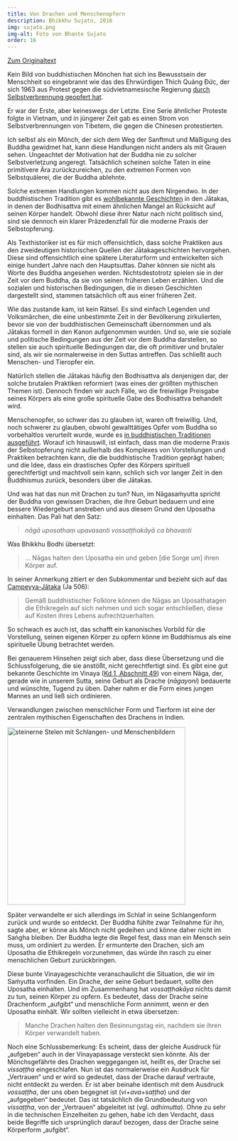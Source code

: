 ```yaml
---
title: Von Drachen und Menschenopfern
description: Bhikkhu Sujato, 2016
img: sujato.png
img-alt: Foto von Bhante Sujato
order: 16
---
```


[Zum Originaltext](https://discourse.suttacentral.net/t/on-dragons-and-human-sacrifice/2981)

Kein Bild von buddhistischen Mönchen hat sich ins Bewusstsein der Menschheit so eingebrannt wie das des Ehrwürdigen Thích Quảng Đức, der sich 1963 aus Protest gegen die südvietnamesische Regierung [durch Selbstverbrennung geopfert hat](https://de.wikipedia.org/wiki/Th%C3%ADch_Qu%E1%BA%A3ng_%C4%90%E1%BB%A9c#/media/Datei:Th%C3%ADch_Qu%E1%BA%A3ng_%C4%90%E1%BB%A9c_self-immolation.jpg).

Er war der Erste, aber keineswegs der Letzte. Eine Serie ähnlicher Proteste folgte in Vietnam, und in jüngerer Zeit gab es einen Strom von Selbstverbrennungen von Tibetern, die gegen die Chinesen protestierten.

Ich selbst als ein Mönch, der sich dem Weg der Sanftmut und Mäßigung des Buddha gewidmet hat, kann diese Handlungen nicht anders als mit Grauen sehen. Ungeachtet der Motivation hat der Buddha nie zu solcher Selbstverletzung angeregt. Tatsächlich scheinen solche Taten in eine primitivere Ära zurückzureichen, zu den extremen Formen von Selbstquälerei, die der Buddha ablehnte.

Solche extremen Handlungen kommen nicht aus dem Nirgendwo. In der buddhistischen Tradition gibt es [wohlbekannte Geschichten](http://www.himalayanart.org/items/50220) in den Jātakas, in denen der Bodhisattva mit einem ähnlichen Mangel an Rücksicht auf seinen Körper handelt. Obwohl diese ihrer Natur nach nicht politisch sind, sind sie dennoch ein klarer Präzedenzfall für die moderne Praxis der Selbstopferung.

Als Texthistoriker ist es für mich offensichtlich, dass solche Praktiken aus den zweideutigen historischen Quellen der Jātakageschichten hervorgehen. Diese sind offensichtlich eine spätere Literaturform und entwickelten sich einige hundert Jahre nach den Hauptsuttas. Daher können sie nicht als Worte des Buddha angesehen werden. Nichtsdestotrotz spielen sie in der Zeit vor dem Buddha, da sie von seinen früheren Leben erzählen. Und die sozialen und historischen Bedingungen, die in diesen Geschichten dargestellt sind, stammen tatsächlich oft aus einer früheren Zeit.

Wie das zustande kam, ist kein Rätsel. Es sind einfach Legenden und Volksmärchen, die eine unbestimmte Zeit in der Bevölkerung zirkulierten, bevor sie von der buddhistischen Gemeinschaft übernommen und als Jātakas formell in den Kanon aufgenommen wurden. Und so, wie sie soziale und politische Bedingungen aus der Zeit vor dem Buddha darstellen, so stellen sie auch spirituelle Bedingungen dar, die oft primitiver und brutaler sind, als wir sie normalerweise in den Suttas antreffen. Das schließt auch Menschen- und Tieropfer ein.

Natürlich stellen die Jātakas häufig den Bodhisattva als denjenigen dar, der solche brutalen Praktiken reformiert (was eines der größten mythischen Themen ist). Dennoch finden wir auch Fälle, wo die freiwillige Preisgabe seines Körpers als eine große spirituelle Gabe des Bodhisattva behandelt wird.

Menschenopfer, so schwer das zu glauben ist, waren oft freiwillig. Und, noch schwerer zu glauben, obwohl gewalttätiges Opfer vom Buddha so vorbehaltlos verurteilt wurde, wurde es [in buddhistischen Traditionen ausgeführt](http://www.frommers.com/destinations/vientiane/attractions/207759). Worauf ich hinauswill, ist einfach, dass man die moderne Praxis der Selbstopferung nicht außerhalb des Komplexes von Vorstellungen und Praktiken betrachten kann, die die buddhistische Tradition geprägt haben; und die Idee, dass ein drastisches Opfer des Körpers spirituell gerechtfertigt und machtvoll sein kann, schlich sich vor langer Zeit in den Buddhismus zurück, besonders über die Jātakas.

Und was hat das nun mit Drachen zu tun? Nun, im Nāgasaṁyutta spricht der Buddha von gewissen Drachen, die ihre Geburt bedauern und eine bessere Wiedergeburt anstreben und aus diesem Grund den Uposatha einhalten. Das Pali hat den Satz:

>*nāgā uposathaṃ upavasanti vossaṭṭhakāyā ca bhavanti*

Was Bhikkhu Bodhi übersetzt:

>… Nāgas halten den Uposatha ein und geben \[die Sorge um\] ihren Körper auf.

In seiner Anmerkung zitiert er den Subkommentar und bezieht sich auf das [Campeyya-Jātaka](https://suttacentral.net/ja506/de/dutoit) (Ja 506):

>Gemäß buddhistischer Folklore können die Nāgas an Uposathatagen die Ethikregeln auf sich nehmen und sich sogar entschließen, diese auf Kosten ihres Lebens aufrechtzuerhalten.

So schwach es auch ist, das schafft ein kanonisches Vorbild für die Vorstellung, seinen eigenen Körper zu opfern könne im Buddhismus als eine spirituelle Übung betrachtet werden.

Bei genauerem Hinsehen zeigt sich aber, dass diese Übersetzung und die Schlussfolgerung, die sie anstößt, nicht gerechtfertigt sind. Es gibt eine gut bekannte Geschichte im Vinaya ([Kd 1, Abschnitt 49](https://suttacentral.net/pli-tv-kd1/de/maitrimurti-traetow)) von einem Nāga, der, gerade wie in unserem Sutta, seine Geburt als Drache (*nāgayoni*) bedauerte und wünschte, Tugend zu üben. Daher nahm er die Form eines jungen Mannes an und ließ sich ordinieren.

Verwandlungen zwischen menschlicher Form und Tierform ist eine der zentralen mythischen Eigenschaften des Drachens in Indien.

<a href="https://scdd.sfo2.cdn.digitaloceanspaces.com/uploads/original/2X/4/4c6c147aed9dee451729fed9389e854cff97a21a.jpg"><img height="400" alt="steinerne Stelen mit Schlangen- und Menschenbildern" src="https://scdd.sfo2.cdn.digitaloceanspaces.com/uploads/original/2X/4/4c6c147aed9dee451729fed9389e854cff97a21a.jpg"></a>

Später verwandelte er sich allerdings im Schlaf in seine Schlangenform zurück und wurde so entdeckt. Der Buddha fühlte zwar Teilnahme für ihn, sagte aber, er könne als Mönch nicht gedeihen und könne daher nicht im Saṅgha bleiben. Der Buddha legte die Regel fest, dass man ein Mensch sein muss, um ordiniert zu werden. Er ermunterte den Drachen, sich am Uposatha die Ethikregeln vorzunehmen, das würde ihn rasch zu einer menschlichen Geburt zurückbringen.

Diese bunte Vinayageschichte veranschaulicht die Situation, die wir im Saṁyutta vorfinden. Ein Drache, der seine Geburt bedauert, sollte den Uposatha einhalten. Und im Zusammenhang hat *vossaṭṭhakāya* nichts damit zu tun, seinen Körper zu opfern. Es bedeutet, dass der Drache seine Drachenform „aufgibt“ und menschliche Form annimmt, wenn er den Uposatha einhält. Wir sollten vielleicht in etwa übersetzen:

>Manche Drachen halten den Besinnungstag ein, nachdem sie ihren Körper verwandelt haben.

Noch eine Schlussbemerkung: Es scheint, dass der gleiche Ausdruck für „aufgeben“ auch in der Vinayapassage versteckt sien könnte. Als der Mönchsgefährte des Drachen weggegangen ist, heißt es, der Drache sei *vissaṭṭha* eingeschlafen. Nun ist das normalerweise ein Ausdruck für „Vertrauen“ und er wird so gedeutet, dass der Drache darauf vertraute, nicht entdeckt zu werden. Er ist aber beinahe identisch mit dem Ausdruck *vossaṭṭha*, der uns oben begegnet ist (*vi*+*ava*+*saṭṭha*) und der „aufgegeben“ bedeutet. Das ist tatsächlich die Grundbedeutung von *vissaṭṭha*, von der „Vertrauen“ abgeleitet ist (vgl. *adhimutta*). Ohne zu sehr in die technischen Einzelheiten zu gehen, habe ich den Verdacht, dass beide Begriffe sich ursprünglich darauf bezogen, dass der Drache seine Körperform „aufgibt“.
